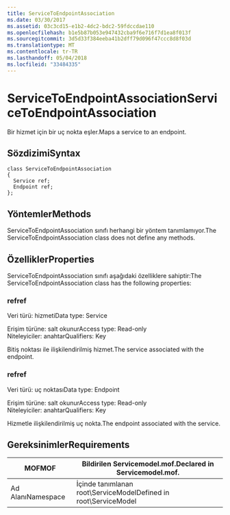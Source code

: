```yaml
---
title: ServiceToEndpointAssociation
ms.date: 03/30/2017
ms.assetid: 03c3cd15-e1b2-4dc2-bdc2-59fdccdae110
ms.openlocfilehash: b1e5b87b053e947432cba9f6e716f7d1ea8f013f
ms.sourcegitcommit: 3d5d33f384eeba41b2dff79d096f47ccc8d8f03d
ms.translationtype: MT
ms.contentlocale: tr-TR
ms.lasthandoff: 05/04/2018
ms.locfileid: "33484335"
---
```

# <a name="servicetoendpointassociation"></a><span data-ttu-id="49c54-102">ServiceToEndpointAssociation</span><span class="sxs-lookup"><span data-stu-id="49c54-102">ServiceToEndpointAssociation</span></span>
<span data-ttu-id="49c54-103">Bir hizmet için bir uç nokta eşler.</span><span class="sxs-lookup"><span data-stu-id="49c54-103">Maps a service to an endpoint.</span></span>  
  
## <a name="syntax"></a><span data-ttu-id="49c54-104">Sözdizimi</span><span class="sxs-lookup"><span data-stu-id="49c54-104">Syntax</span></span>  
  
```  
class ServiceToEndpointAssociation  
{  
  Service ref;  
  Endpoint ref;  
};  
```  
  
## <a name="methods"></a><span data-ttu-id="49c54-105">Yöntemler</span><span class="sxs-lookup"><span data-stu-id="49c54-105">Methods</span></span>  
 <span data-ttu-id="49c54-106">ServiceToEndpointAssociation sınıfı herhangi bir yöntem tanımlamıyor.</span><span class="sxs-lookup"><span data-stu-id="49c54-106">The ServiceToEndpointAssociation class does not define any methods.</span></span>  
  
## <a name="properties"></a><span data-ttu-id="49c54-107">Özellikler</span><span class="sxs-lookup"><span data-stu-id="49c54-107">Properties</span></span>  
 <span data-ttu-id="49c54-108">ServiceToEndpointAssociation sınıfı aşağıdaki özelliklere sahiptir:</span><span class="sxs-lookup"><span data-stu-id="49c54-108">The ServiceToEndpointAssociation class has the following properties:</span></span>  
  
### <a name="ref"></a><span data-ttu-id="49c54-109">ref</span><span class="sxs-lookup"><span data-stu-id="49c54-109">ref</span></span>  
 <span data-ttu-id="49c54-110">Veri türü: hizmeti</span><span class="sxs-lookup"><span data-stu-id="49c54-110">Data type: Service</span></span>  
  
 <span data-ttu-id="49c54-111">Erişim türüne: salt okunur</span><span class="sxs-lookup"><span data-stu-id="49c54-111">Access type: Read-only</span></span>  
<span data-ttu-id="49c54-112">Niteleyiciler: anahtar</span><span class="sxs-lookup"><span data-stu-id="49c54-112">Qualifiers: Key</span></span>  
  
 <span data-ttu-id="49c54-113">Bitiş noktası ile ilişkilendirilmiş hizmet.</span><span class="sxs-lookup"><span data-stu-id="49c54-113">The service associated with the endpoint.</span></span>  
  
### <a name="ref"></a><span data-ttu-id="49c54-114">ref</span><span class="sxs-lookup"><span data-stu-id="49c54-114">ref</span></span>  
 <span data-ttu-id="49c54-115">Veri türü: uç noktası</span><span class="sxs-lookup"><span data-stu-id="49c54-115">Data type: Endpoint</span></span>  
  
 <span data-ttu-id="49c54-116">Erişim türüne: salt okunur</span><span class="sxs-lookup"><span data-stu-id="49c54-116">Access type: Read-only</span></span>  
<span data-ttu-id="49c54-117">Niteleyiciler: anahtar</span><span class="sxs-lookup"><span data-stu-id="49c54-117">Qualifiers: Key</span></span>  
  
 <span data-ttu-id="49c54-118">Hizmetle ilişkilendirilmiş uç nokta.</span><span class="sxs-lookup"><span data-stu-id="49c54-118">The endpoint associated with the service.</span></span>  
  
## <a name="requirements"></a><span data-ttu-id="49c54-119">Gereksinimler</span><span class="sxs-lookup"><span data-stu-id="49c54-119">Requirements</span></span>  
  
|<span data-ttu-id="49c54-120">MOF</span><span class="sxs-lookup"><span data-stu-id="49c54-120">MOF</span></span>|<span data-ttu-id="49c54-121">Bildirilen Servicemodel.mof.</span><span class="sxs-lookup"><span data-stu-id="49c54-121">Declared in Servicemodel.mof.</span></span>|  
|---------|-----------------------------------|  
|<span data-ttu-id="49c54-122">Ad Alanı</span><span class="sxs-lookup"><span data-stu-id="49c54-122">Namespace</span></span>|<span data-ttu-id="49c54-123">İçinde tanımlanan root\ServiceModel</span><span class="sxs-lookup"><span data-stu-id="49c54-123">Defined in root\ServiceModel</span></span>|
